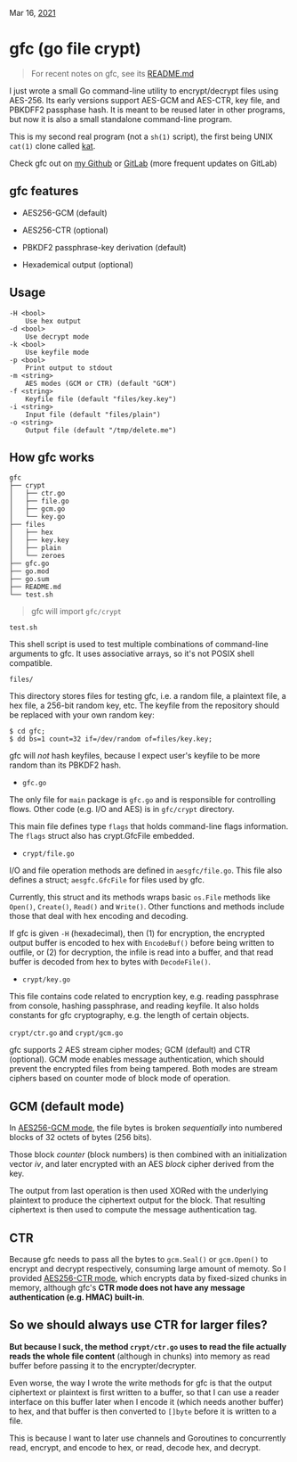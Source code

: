 Mar 16, [2021](/blog/2021)

<H1>gfc (go file crypt)</H1>

> For recent notes on gfc, see its [README.md](https://gitlab.com/artnoi/gfc)

I just wrote a small Go command-line utility to encrypt/decrypt files using AES-256. Its early versions support AES-GCM and AES-CTR, key file, and PBKDFF2 passphase hash. It is meant to be reused later in other programs, but now it is also a small standalone command-line program.

This is my second real program (not a `sh(1)` script), the first being UNIX `cat(1)` clone called [kat](https://gitlab.com/artnoi/c/-/blob/master/src/kat.c).

Check gfc out on [my Github](https://github.com/artnoi43/gfc) or [GitLab](https://gitlab.com/artnoi/gfc) (more frequent updates on GitLab)

## gfc features

- AES256-GCM (default)

- AES256-CTR (optional)

- PBKDF2 passphrase-key derivation (default)

- Hexademical output (optional)

## Usage

    -H <bool>
		Use hex output
	-d <bool>
		Use decrypt mode
	-k <bool>
		Use keyfile mode
	-p <bool>
		Print output to stdout
	-m <string>
    	AES modes (GCM or CTR) (default "GCM")
	-f <string>
		Keyfile file (default "files/key.key")
	-i <string>
    	Input file (default "files/plain")
	-o <string>
    	Output file (default "/tmp/delete.me")

## How gfc works

	gfc
	├── crypt
	│   ├── ctr.go
	│   ├── file.go
	│   ├── gcm.go
	│   └── key.go
	├── files
	│   ├── hex
	│   ├── key.key
	│   ├── plain
	│   └── zeroes
	├── gfc.go
	├── go.mod
	├── go.sum
	├── README.md
	└── test.sh

> gfc will import `gfc/crypt`

`test.sh`

This shell script is used to test multiple combinations of command-line arguments to gfc. It uses associative arrays, so it's not POSIX shell compatible.

`files/`

This directory stores files for testing gfc, i.e. a random file, a plaintext file, a hex file, a 256-bit random key, etc. The keyfile from the repository should be replaced with your own random key:

    $ cd gfc;
	$ dd bs=1 count=32 if=/dev/random of=files/key.key;

gfc will *not* hash keyfiles, because I expect user's keyfile to be more random than its PBKDF2 hash.

- `gfc.go`

The only file for `main` package is `gfc.go` and is responsible for controlling flows. Other code (e.g. I/O and AES) is in `gfc/crypt` directory.

This main file defines type `flags` that holds command-line flags information. The `flags` struct also has crypt.GfcFile embedded.

- `crypt/file.go`

I/O and file operation methods are defined in `aesgfc/file.go`. This file also defines a struct; `aesgfc.GfcFile` for files used by gfc.

Currently, this struct and its methods wraps basic `os.File` methods like `Open()`, `Create()`, `Read()` and `Write()`. Other functions and methods include those that deal with hex encoding and decoding.

If gfc is given `-H` (hexadecimal), then (1) for encryption, the encrypted output buffer is encoded to hex with `EncodeBuf()` before being written to outfile, or (2) for decryption, the infile is read into a buffer, and that read buffer is decoded from hex to bytes with `DecodeFile()`.

- `crypt/key.go`

This file contains code related to encryption key, e.g. reading passphrase from console, hashing passphrase, and reading keyfile. It also holds constants for gfc cryptography, e.g. the length of certain objects.

`crypt/ctr.go` and `crypt/gcm.go`

gfc supports 2 AES stream cipher modes; GCM (default) and CTR (optional). GCM mode enables message authentication, which should prevent the encrypted files from being tampered. Both modes are stream ciphers based on counter mode of block mode of operation.

## GCM (default mode)
In [AES256-GCM mode](https://en.wikipedia.org/wiki/Block_cipher_mode_of_operation), the file bytes is broken *sequentially* into numbered blocks of 32 octets of bytes (256 bits).

Those block *counter* (block numbers) is then combined with an initialization vector *iv*, and later encrypted with an AES *block* cipher derived from the key.

The output from last operation is then used XORed with the underlying plaintext to produce the ciphertext output for the block. That resulting ciphertext is then used to compute the message authentication tag.

## CTR
Because gfc needs to pass all the bytes to `gcm.Seal()` or `gcm.Open()` to encrypt and decrypt respectively, consuming large amount of memoty. So I provided [AES256-CTR mode](https://en.wikipedia.org/wiki/Block_cipher_mode_of_operation), which encrypts data by fixed-sized chunks in memory, although gfc's **CTR mode does not have any message authentication (e.g. HMAC) built-in**.

## So we should always use CTR for larger files?
**But because I suck, the method `crypt/ctr.go` uses to read the file actually reads the whole file content** (although in chunks) into memory as read buffer before passing it to the encrypter/decrypter.

Even worse, the way I wrote the write methods for gfc is that the output ciphertext or plaintext is first written to a buffer, so that I can use a reader interface on this buffer later when I encode it (which needs another buffer) to hex, and that buffer is then converted to `[]byte` before it is written to a file.

This is because I want to later use channels and Goroutines to concurrently read, encrypt, and encode to hex, or read, decode hex, and decrypt.

